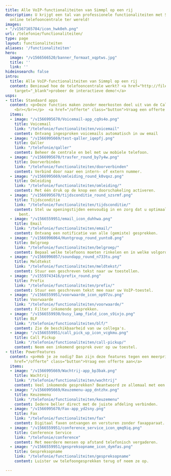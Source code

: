 ```yaml
---
title: Alle VoIP-functionaliteiten van Simmpl op een rij
description: U krijgt een tal van professionele functionaliteiten met Simmpl; de modernste
  online telefooncentrale ter wereld!
images:
- "/v1567165784/icon_hwk0eh.png"
url: /telefonie/functionaliteiten/
type: page
layout: functionaliteiten
aliases: '/functionaliteiten'
hero:
  image: "/v1566566520/banner_formaat_xqptws.jpg"
  title: ''
  link: ''
hideinsearch: false
intro:
  title: Alle VoIP-functionaliteiten van Simmpl op een rij
  content: Benieuwd hoe de telefooncentrale werkt? <a href="http://files.callvoip.nl/"
    target="_blank">probeer de interactieve demo!</a>
usps:
- title: Standaard apps
  content: <p>Deze functies maken zonder meerkosten deel uit van de Callvoip centrale.
    <br></br></p>  <a href="/offerte" class="button">Vraag een offerte aan</a>
  items:
  - image: "/v1566995670/Voicemail-app_cq9s4o.png"
    title: Voicemail
    link: "/telefonie/functionaliteiten/voicemail"
    content: Ontvang ingesproken voicemails automatisch in uw email
  - image: "/v1566995669/test-qaller_iqepfj.png"
    title: Qaller
    link: "/telefonie/qaller"
    content: Beheer de centrale en bel met uw mobiele telefoon.
  - image: "/v1566995670/trasfer_round_by7y4w.png"
    title: Doorverbinden
    link: "/telefonie/functionaliteiten/doorverbinden"
    content: Verbind door naar een intern- of extern nummer.
  - image: "/v1566995669/omleiding_round_k0vqxz.png"
    title: Omleiding
    link: "/telefonie/functionaliteiten/omleiding/"
    content: Met één druk op de knop een doorschakeling activeren.
  - image: "/v1566995670/tijdsconditie_round_szsrmf.png"
    title: Tijdsconditie
    link: "/telefonie/functionaliteiten/tijdsconditie/"
    content: Stel uw openingstijden eenvoudig in en zorg dat u optimaal bereikbaar
      bent.
  - image: "/v1566559951/email_icon_duhhwa.png"
    title: Email
    link: "/telefonie/functionaliteiten/email/"
    content: Ontvang een notificatie van alle (gemiste) gesprekken.
  - image: "/v1566996064/Huntgroup_round_yunto8.png"
    title: Belgroep
    link: "/telefonie/functionaliteiten/belgroep/"
    content: Bepaal welke telefoons moeten rinkelen en in welke volgorde.
  - image: "/v1566996057/soundapp_round_n733tu.png"
    title: Meldtekst
    link: "/telefonie/functionaliteiten/meldtekst/"
    content: Stuur een geschreven tekst naar uw toestellen.
  - image: "/v1559743416/prefix_round.png"
    title: Prefix
    link: "/telefonie/functionaliteiten/prefix/"
    content: Stuur een geschreven tekst mee naar uw VoIP-toestel.
  - image: "/v1566559951/voorwaarde_icon_op97zu.png"
    title: Voorwaarde
    link: "/telefonie/functionaliteiten/voorwaarde/"
    content: Filter inkomende gesprekken.
  - image: "/v1566559930/busy_lamp_field_icon_s9ixjo.png"
    title: BLF
    link: "/telefonie/functionaliteiten/blf/"
    content: Zie de beschikbaarheid van uw collega's.
  - image: "/v1566559951/call_pick_up_icon_vcgkmu.png"
    title: Call Pickup
    link: "/telefonie/functionaliteiten/call-pickup/"
    content: Neem een inkomend gesprek over op uw toestel.
- title: PowerFeatures
  content: <p>Heb je ze nodig? Dan zijn deze features tegen een meerprijs beschikbaar!<br></br></p>  <a
    href="/offerte" class="button">Vraag een offerte aan</a>
  items:
  - image: "/v1566995669/Wachtrij-app_bp3bak.png"
    title: Wachtrij
    link: "/telefonie/functionaliteiten/wachtrij"
    content: Veel inkomende gesprekken? Beantwoord ze allemaal met een wachtrij.
  - image: "/v1566995669/Keuzemenu-app_dntzhx.png"
    title: Keuzemenu
    link: "/telefonie/functionaliteiten/keuzemenu"
    content: Iedere beller direct met de juiste afdeling verbinden.
  - image: "/v1566995670/Fax-app_yd2sny.png"
    title: Fax
    link: "/telefonie/functionaliteiten/fax"
    content: Digitaal faxen ontvangen en versturen zonder faxapparaat.
  - image: "/v1566559951/conference_service_icon_qmq9iq.png"
    title: Conference Service
    link: "/telefonie/conference"
    content: Met meerdere mensen op afstand telefonisch vergaderen.
  - image: "/v1566559951/gespreksopname_icon_dymfas.png"
    title: Gespreksopname
    link: "/telefonie/functionaliteiten/gespreksopname"
    content: Luister uw telefoongesprekken terug of neem ze op.

---
```

